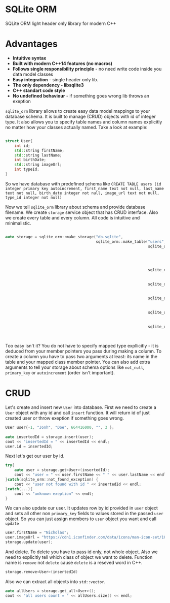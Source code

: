 # SQLite ORM
SQLite ORM light header only library for modern C++

# Advantages

* **Intuitive syntax**
* **Built with modern C++14 features (no macros)**
* **Follows single responsibility principle** - no need write code inside you data model classes
* **Easy integration** - single header only lib.
* **The only dependency - libsqlite3**
* **C++ standart code style**
* **No undefined behaviour** - if something goes wrong lib throws an exeption

`sqlite_orm` library allows to create easy data model mappings to your database schema. It is built to manage (CRUD) objects with id of integer type. It also allows you to specify table names and column names explicitly no matter how your classes actually named. Take a look at example:

```c++

struct User{
    int id;
    std::string firstName;
    std::string lastName;
    int birthDate;
    std::string imageUrl;
    int typeId;
}

```

So we have database with predefined schema like `CREATE TABLE users (id integer primary key autoincrement, first_name text not null, last_name text not null, birth_date integer not null, image_url text not null, type_id integer not null)`

Now we tell `sqlite_orm` library about schema and provide database filename. We create `storage` service object that has CRUD interface. Also we create every table and every column. All code is intuitive and minimalistic.

```c++

auto storage = sqlite_orm::make_storage("db.sqlite",
                                        sqlite_orm::make_table("users",
                                                               sqlite_orm::make_column("id",
                                                                                       &User::id,
                                                                                       sqlite_orm::autoincrement(),
                                                                                       sqlite_orm::not_null(),
                                                                                       sqlite_orm::primary_key()),
                                                               sqlite_orm::make_column("first_name",
                                                                                       &User::firstName,
                                                                                       sqlite_orm::not_null()),
                                                               sqlite_orm::make_column("last_name",
                                                                                       &User::lastName,
                                                                                       sqlite_orm::not_null()),
                                                               sqlite_orm::make_column("birth_date",
                                                                                       &User::birthDate,
                                                                                       sqlite_orm::not_null()),
                                                               sqlite_orm::make_column("image_url",
                                                                                       &User::imageUrl,
                                                                                       sqlite_orm::not_null()),
                                                               sqlite_orm::make_column("type_id",
                                                                                       &User::typeId,
                                                                                       sqlite_orm::not_null())));
```

Too easy isn't it? You do not have to specify mapped type expllicitly - it is deduced from your member pointers you pass during making a column. To create a column you have to pass two arguments at least: its name in the table and your mapped class member pointer. You can also add extra arguments to tell your storage about schema options like `not_null`, `primary_key` or `autoincrement` (order isn't important).

# CRUD

Let's create and insert new `User` into database. First we need to create a `User` object with any id and call `insert` function. It will return id of just created user or throw exeption if something goes wrong.

```c++
User user{-1, "Jonh", "Doe", 664416000, "", 3 };
    
auto insertedId = storage.insert(user);
cout << "insertedId = " << insertedId << endl;
user.id = insertedId;

```

Next let's get our user by id.

```c++
try{
    auto user = storage.get<User>(insertedId);
    cout << "user = " << user.firstName << " " << user.lastName << endl;
}catch(sqlite_orm::not_found_exception) {
    cout << "user not found with id " << insertedId << endl;
}catch(...){
    cout << "unknown exeption" << endl;
}
```

We can also update our user. It updates row by id provided in `user` object and sets all other non `primary_key` fields to values stored in the passed `user` object. So you can just assign members to `user` object you want and call `update`

```c++
user.firstName = "Nicholas";
user.imageUrl = "https://cdn1.iconfinder.com/data/icons/man-icon-set/100/man_icon-21-512.png"
storage.update(user);
```

And delete. To delete you have to pass id only, not whole object. Also we need to explicitly tell which class of object we want to delete. Function name is `remove` not `delete` cause `delete` is a reseved word in C++.

```c++
storage.remove<User>(insertedId)
```

Also we can extract all objects into `std::vector`.

```c++
auto allUsers = storage.get_all<User>();
cout << "all users count = " << allUsers.size() << endl;
```
